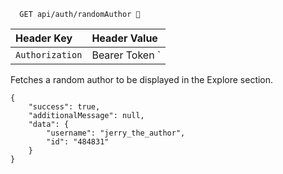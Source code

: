 ```http
  GET api/auth/randomAuthor 🔐
```

| Header Key      | Header Value               |
|:----------------|:---------------------------|
| `Authorization` | Bearer Token <User Token>` |


Fetches a random author to be displayed in the Explore section.

```
{
    "success": true,
    "additionalMessage": null,
    "data": {
        "username": "jerry_the_author",
        "id": "484831"
    }
}
```
